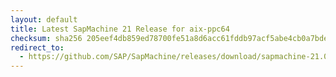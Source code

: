 ```yaml
---
layout: default
title: Latest SapMachine 21 Release for aix-ppc64
checksum: sha256 205eef4db859ed78700fe51a8d6acc61fddb97acf5abe4cb0a7bde58e15f5540
redirect_to:
  - https://github.com/SAP/SapMachine/releases/download/sapmachine-21.0.6/sapmachine-jre-21.0.6_aix-ppc64_bin.tar.gz
---
```

